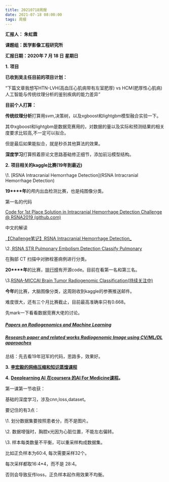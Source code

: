 ```yaml
---
title: 20210718周报
date: 2021-07-18 08:00:00
tags: 周报
---
```


 **汇报人： 朱虹霖**

**课题组：医学影像工程研究所**

**汇报日期：2020年 7 月 18 日 星期日**

**1.** **项目**

**已收到吴主任目前的项目计划：**

“下篇文章我想写HTN-LVH(高血压心肌病带有左室肥厚) vs HCM(肥厚性心肌病)人工智能与传统纹理分析的鉴别疾病的能力差异”

**目前个人打算：**

**传统纹理分析**打算用svm,决策树，以及xgboost和lightgbm模型融合实验一下。

其中xgboost和lightgbm是数据竞赛用的，对数据的量以及实际和预测结果的相关度要求比较高,不一定可以拟合。

但是最后如果能拟合，就是秒杀其他算法的效果。

**深度学习**打算照着原论文思路基础修正细节，添加前沿模型结构。

 

 

 

 

**2.** **项目相关的kaggle比赛(19年到最近)**

\1. [RSNA Intracranial Hemorrhage Detection](RSNA Intracranial Hemorrhage Detection)

**19****年**的颅内出血检测比赛，也是纯图像分类。

第一名的代码

[Code for 1st Place Solution in Intracranial Hemorrhage Detection Challenge @ RSNA2019 (github.com)](https://github.com/SeuTao/RSNA2019_Intracranial-Hemorrhage-Detection)

中文的解读

[【Challenge笔记】RSNA Intracranial Hemorrhage Detection_](https://blog.csdn.net/JMU_Ma/article/details/106444385) 

 

\2.[ RSNA STR Pulmonary Embolism Detection Classify Pulmonary](https://www.kaggle.com/c/rsna-str-pulmonary-embolism-detection)

在胸部 CT 扫描中对肺栓塞病例进行分类。

**20****年**的比赛，[排行榜](https://www.kaggle.com/c/rsna-str-pulmonary-embolism-detection/leaderboard)有开源code。目前在看第一名和第三名。

 

\3.[RSNA-MICCAI Brain Tumor Radiogenomic Classification(持续关注中)](https://www.kaggle.com/c/rsna-miccai-brain-tumor-radiogenomic-classification/rules)

**今年**的比赛，大脑图像分类，这周刚收到kaggle的参赛推送邮件。

难度很大，还有三个月比赛截止，目前最高准确率只有0.668。

先mark一下看看数据竞赛大佬的讨论。

##### [Papers on Radiogenomics and Machine Learning](https://www.kaggle.com/c/rsna-miccai-brain-tumor-radiogenomic-classification/discussion/252833)

##### [Research paper and related works Radiogenomic Image using CV/ML/DL approaches](https://www.kaggle.com/c/rsna-miccai-brain-tumor-radiogenomic-classification/discussion/252851)

总结：先去看19年冠军的代码，思路多，效果好。

 

**3.** [**李宏毅的网络压缩和知识蒸馏课程**](https://www.bilibili.com/video/BV1SC4y1h7HB)

**4.** [**Deeplearning AI** **在coursera 的AI For Medicine课程**](https://www.coursera.org/specializations/ai-for-medicine)**。**

第一课第一节收获：

基础的深度学习，涉及cnn,loss,dataset。

要记住的有3点：

\1.   划分数据集要按照患者分，而不是图片。

\2.   数据增强时，胸腔x光因为心脏位置，不能左右偏转。

\3.   样本每类数量不平衡，可以重采样构成数据集。

比如正负样本为60:4, 每次需要采样32个。

每次采样都取16:4*4，而不是 28:4。

否则会导致反传loss，正负样本起作用效果不均衡。



 

 